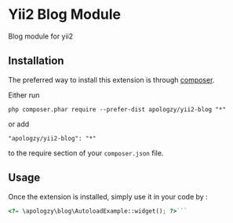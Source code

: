 Yii2 Blog Module
================
Blog module for yii2 

Installation
------------

The preferred way to install this extension is through [composer](http://getcomposer.org/download/).

Either run

```
php composer.phar require --prefer-dist apologzy/yii2-blog "*"
```

or add

```
"apologzy/yii2-blog": "*"
```

to the require section of your `composer.json` file.


Usage
-----

Once the extension is installed, simply use it in your code by  :

```php
<?= \apologzy\blog\AutoloadExample::widget(); ?>```